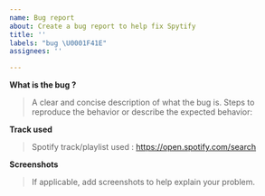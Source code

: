 ```yaml
---
name: Bug report
about: Create a bug report to help fix Spytify
title: ''
labels: "bug \U0001F41E"
assignees: ''

---
```


**What is the bug ?**
> A clear and concise description of what the bug is.
> Steps to reproduce the behavior or describe the expected behavior:

**Track used**
> Spotify track/playlist used : https://open.spotify.com/search

**Screenshots**
> If applicable, add screenshots to help explain your problem.
